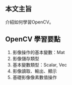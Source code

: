 ## 本文主旨
介紹如何學習OpenCV。

## OpenCV 學習要點
1. 影像操作的基本變數：Mat
3. 影像儲存類型
4. 基本變數類型：Scalar, Vec
5. 影像讀取、輸出、顯示
6. 基礎影像像素數值操作
